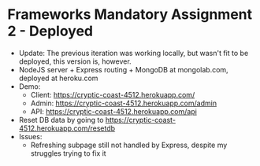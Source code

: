 # Frameworks Mandatory Assignment 2 - Deployed



<ul>
	<li>Update: The previous iteration was working locally, but wasn't fit to be deployed, this version is, however.</li>
	<li>NodeJS server + Express routing + MongoDB at mongolab.com, deployed at heroku.com</li>
	<li>Demo:
		<ul>
			<li>Client: <a href="https://cryptic-coast-4512.herokuapp.com/">https://cryptic-coast-4512.herokuapp.com/</a></li>
			<li>Admin: <a href="https://cryptic-coast-4512.herokuapp.com/admin">https://cryptic-coast-4512.herokuapp.com/admin</a></li>
			<li>API: <a href="https://cryptic-coast-4512.herokuapp.com/api">https://cryptic-coast-4512.herokuapp.com/api</a></li>
		</ul>
	</li>
	<li>Reset DB data by going to <a href="https://cryptic-coast-4512.herokuapp.com/resetdb">https://cryptic-coast-4512.herokuapp.com/resetdb</a></li>
	<li>Issues:
		<ul>
			<li>Refreshing subpage still not handled by Express, despite my struggles trying to fix it</li>
		</ul>
	</li>
</ul>

